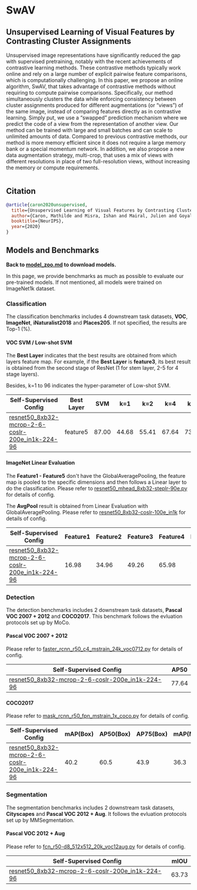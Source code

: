 # SwAV

## Unsupervised Learning of Visual Features by Contrasting Cluster Assignments

<!-- [ABSTRACT] -->

Unsupervised image representations have significantly reduced the gap with supervised pretraining, notably with the recent achievements of contrastive learning methods. These contrastive methods typically work online and rely on a large number of explicit pairwise feature comparisons, which is computationally challenging. In this paper, we propose an online algorithm, SwAV, that takes advantage of contrastive methods without requiring to compute pairwise comparisons. Specifically, our method simultaneously clusters the data while enforcing consistency between cluster assignments produced for different augmentations (or “views”) of the same image, instead of comparing features directly as in contrastive learning. Simply put, we use a “swapped” prediction mechanism where we predict the code of a view from the representation of another view. Our method can be trained with large and small batches and can scale to unlimited amounts of data. Compared to previous contrastive methods, our method is more memory efficient since it does not require a large memory bank or a special momentum network. In addition, we also propose a new data augmentation strategy, multi-crop, that uses a mix of views with different resolutions in place of two full-resolution views, without increasing the memory or compute requirements.

<!-- [IMAGE] -->
<div align="center">
<img  />
</div>

## Citation

<!-- [ALGORITHM] -->

```bibtex
@article{caron2020unsupervised,
  title={Unsupervised Learning of Visual Features by Contrasting Cluster Assignments},
  author={Caron, Mathilde and Misra, Ishan and Mairal, Julien and Goyal, Priya and Bojanowski, Piotr and Joulin, Armand},
  booktitle={NeurIPS},
  year={2020}
}
```

## Models and Benchmarks

**Back to [model_zoo.md](../../../docs/model_zoo.md) to download models.**

In this page, we provide benchmarks as much as possible to evaluate our pre-trained models. If not mentioned, all models were trained on ImageNet1k dataset.

### Classification

The classification benchmarks includes 4 downstream task datasets, **VOC**, **ImageNet**,  **iNaturalist2018** and **Places205**. If not specified, the results are  Top-1 (%).

#### VOC SVM / Low-shot SVM

The **Best Layer** indicates that the best results are obtained from which layers feature map. For example, if the **Best Layer** is **feature3**, its best result is obtained from the second stage of ResNet (1 for stem layer, 2-5 for 4 stage layers).

Besides, k=1 to 96 indicates the hyper-parameter of Low-shot SVM.

| Self-Supervised Config                                                                                     | Best Layer | SVM   | k=1   | k=2   | k=4   | k=8   | k=16  | k=32  | k=64  | k=96  |
| ---------------------------------------------------------------------------------------------------------- | ---------- | ----- | ----- | ----- | ----- | ----- | ----- | ----- | ----- | ----- |
| [resnet50_8xb32-mcrop-2-6-coslr-200e_in1k-224-96](swav_resnet50_8xb32-mcrop-2-6-coslr-200e_in1k-224-96.py) | feature5   | 87.00 | 44.68 | 55.41 | 67.64 | 73.67 | 78.14 | 81.58 | 83.98 | 85.15 |

#### ImageNet Linear Evaluation

The **Feature1 - Feature5** don't have the GlobalAveragePooling, the feature map is pooled to the specific dimensions and then follows a Linear layer to do the classification. Please refer to [resnet50_mhead_8xb32-steplr-90e.py](../../benchmarks/classification/imagenet/resnet50_mhead_8xb32-steplr-90e_in1k.py) for details of config.

The **AvgPool** result is obtained from Linear Evaluation with GlobalAveragePooling. Please refer to [resnet50_8xb32-coslr-100e_in1k](../../benchmarks/classification/imagenet/resnet50_8xb32-coslr-100e_in1k.py) for details of config.

| Self-Supervised Config                                                                                     | Feature1 | Feature2 | Feature3 | Feature4 | Feature5 | AvgPool |
| ---------------------------------------------------------------------------------------------------------- | -------- | -------- | -------- | -------- | -------- | ------- |
| [resnet50_8xb32-mcrop-2-6-coslr-200e_in1k-224-96](swav_resnet50_8xb32-mcrop-2-6-coslr-200e_in1k-224-96.py) | 16.98    | 34.96    | 49.26    | 65.98    | 70.74    | 70.55   |

### Detection

The detection benchmarks includes 2 downstream task datasets, **Pascal VOC 2007 + 2012** and **COCO2017**. This benchmark follows the evluation protocols set up by MoCo.

#### Pascal VOC 2007 + 2012

Please refer to [faster_rcnn_r50_c4_mstrain_24k_voc0712.py](../../benchmarks/mmdetection/voc0712/faster_rcnn_r50_c4_mstrain_24k_voc0712.py) for details of config.

| Self-Supervised Config                                                                                     | AP50  |
| ---------------------------------------------------------------------------------------------------------- | ----- |
| [resnet50_8xb32-mcrop-2-6-coslr-200e_in1k-224-96](swav_resnet50_8xb32-mcrop-2-6-coslr-200e_in1k-224-96.py) | 77.64 |

#### COCO2017

Please refer to [mask_rcnn_r50_fpn_mstrain_1x_coco.py](../../benchmarks/mmdetection/coco/mask_rcnn_r50_fpn_mstrain_1x_coco.py) for details of config.

| Self-Supervised Config                                                                                     | mAP(Box) | AP50(Box) | AP75(Box) | mAP(Mask) | AP50(Mask) | AP75(Mask) |
| ---------------------------------------------------------------------------------------------------------- | -------- | --------- | --------- | --------- | ---------- | ---------- |
| [resnet50_8xb32-mcrop-2-6-coslr-200e_in1k-224-96](swav_resnet50_8xb32-mcrop-2-6-coslr-200e_in1k-224-96.py) | 40.2     | 60.5      | 43.9      | 36.3      | 57.5       | 38.8       |

### Segmentation

The segmentation benchmarks includes 2 downstream task datasets, **Cityscapes** and **Pascal VOC 2012 + Aug**. It follows the evluation protocols set up by MMSegmentation.

#### Pascal VOC 2012 + Aug

Please refer to [fcn_r50-d8_512x512_20k_voc12aug.py](../../benchmarks/mmsegmentation/voc12aug/fcn_r50-d8_512x512_20k_voc12aug.py) for details of config.

| Self-Supervised Config                                                                                     | mIOU  |
| ---------------------------------------------------------------------------------------------------------- | ----- |
| [resnet50_8xb32-mcrop-2-6-coslr-200e_in1k-224-96](swav_resnet50_8xb32-mcrop-2-6-coslr-200e_in1k-224-96.py) | 63.73 |
